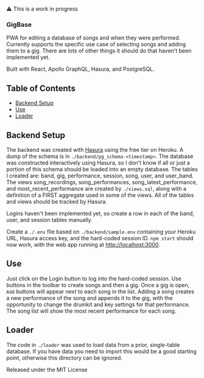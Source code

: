 ⚠️ This is a work in progress

### GigBase

PWA for editing a database of songs and when they were performed. Currently supports
the specific use case of selecting songs and adding them to a gig. There are lots
of other things it should do that haven't been implemented yet.

Built with React, Apollo GraphQL, Hasura, and PostgreSQL.

## Table of Contents

- [Backend Setup](#backend-setup)
- [Use](#use)
- [Loader](#loader)

## Backend Setup

The backend was created with [Hasura](https://hasura.io) using the free tier on Heroku. A dump of the schema is in
`./backend/pg_schema-<timestamp>`. The database was constructed interactively using Hasura, so I don't
know if all or just a portion of this schema should be loaded into an empty database. The tables I
created are: band, gig, performance, session, song, user, and user_band. The views song_recordings, song_performances,
song_latest_performance, and most_recent_performance are created by `./views.sql`, along with
a definition of a FIRST aggregate used in some of the views. All of the tables and views should be
tracked by Hasura.

Logins haven't been implemented yet, so create a row in each of the band, user, and session tables manually.

Create a `./.env` file based on `./backend/sample.env` containing your Heroku URL, Hasura access key, and the
hard-coded session ID. `npm start` should now work, with the web app running at [http://localhost:3000](http://localhost:3000).

## Use

Just click on the Login button to log into the hard-coded session. Use buttons in the toolbar to create songs and then a gig.
Once a gig is open, `Add` buttons will appear next to each song in the list. Adding a song creates a new performance of the
song and appends it to the gig, with the opportunity to change the drumkit and key settings for that performance. The song
list will show the most recent performance for each song.

## Loader

The code in `./loader` was used to load data from a prior, single-table database. If you have data you need to import this
would be a good starting point, otherwise this directory can be ignored.


Released under the MIT License
